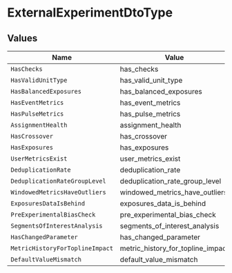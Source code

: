# ExternalExperimentDtoType


## Values

| Name                              | Value                             |
| --------------------------------- | --------------------------------- |
| `HasChecks`                       | has_checks                        |
| `HasValidUnitType`                | has_valid_unit_type               |
| `HasBalancedExposures`            | has_balanced_exposures            |
| `HasEventMetrics`                 | has_event_metrics                 |
| `HasPulseMetrics`                 | has_pulse_metrics                 |
| `AssignmentHealth`                | assignment_health                 |
| `HasCrossover`                    | has_crossover                     |
| `HasExposures`                    | has_exposures                     |
| `UserMetricsExist`                | user_metrics_exist                |
| `DeduplicationRate`               | deduplication_rate                |
| `DeduplicationRateGroupLevel`     | deduplication_rate_group_level    |
| `WindowedMetricsHaveOutliers`     | windowed_metrics_have_outliers    |
| `ExposuresDataIsBehind`           | exposures_data_is_behind          |
| `PreExperimentalBiasCheck`        | pre_experimental_bias_check       |
| `SegmentsOfInterestAnalysis`      | segments_of_interest_analysis     |
| `HasChangedParameter`             | has_changed_parameter             |
| `MetricHistoryForToplineImpact`   | metric_history_for_topline_impact |
| `DefaultValueMismatch`            | default_value_mismatch            |